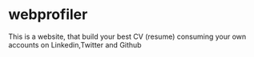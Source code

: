 webprofiler
===========

This is a website, that build your best CV (resume) consuming your own accounts on Linkedin,Twitter and Github
